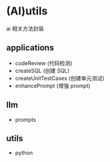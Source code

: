 # (AI)utils

ai 相关方法封装

## applications

- codeReview (代码检测)
- createSQL (创建 SQL)
- createUnitTestCases (创建单元测试)
- enhancePrompt (增强 prompt)

## llm

- prompts

## utils

- python
